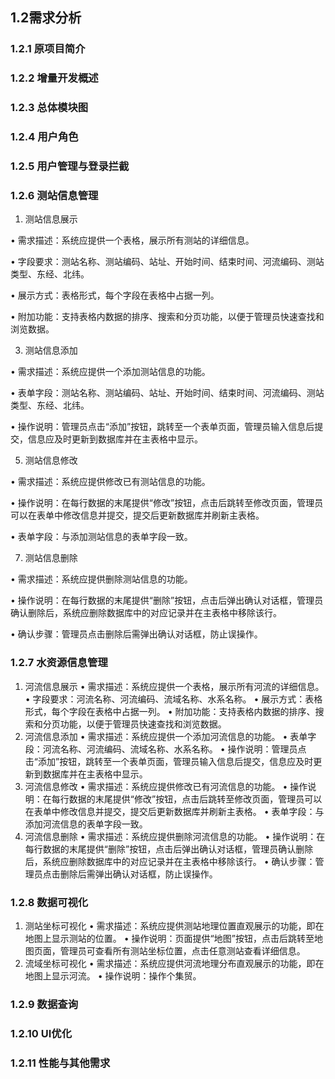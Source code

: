 ## 1.2需求分析
### 1.2.1 原项目简介
### 1.2.2 增量开发概述
### 1.2.3 总体模块图
### 1.2.4 用户角色
### 1.2.5 用户管理与登录拦截
### 1.2.6 测站信息管理
1. 测站信息展示

•	需求描述：系统应提供一个表格，展示所有测站的详细信息。

•	字段要求：测站名称、测站编码、站址、开始时间、结束时间、河流编码、测站类型、东经、北纬。

•	展示方式：表格形式，每个字段在表格中占据一列。

•	附加功能：支持表格内数据的排序、搜索和分页功能，以便于管理员快速查找和浏览数据。

3. 测站信息添加

•	需求描述：系统应提供一个添加测站信息的功能。

•	表单字段：测站名称、测站编码、站址、开始时间、结束时间、河流编码、测站类型、东经、北纬。

•	操作说明：管理员点击“添加”按钮，跳转至一个表单页面，管理员输入信息后提交，信息应及时更新到数据库并在主表格中显示。

5. 测站信息修改

•	需求描述：系统应提供修改已有测站信息的功能。

•	操作说明：在每行数据的末尾提供“修改”按钮，点击后跳转至修改页面，管理员可以在表单中修改信息并提交，提交后更新数据库并刷新主表格。

•	表单字段：与添加测站信息的表单字段一致。

7. 测站信息删除

•	需求描述：系统应提供删除测站信息的功能。

•	操作说明：在每行数据的末尾提供“删除”按钮，点击后弹出确认对话框，管理员确认删除后，系统应删除数据库中的对应记录并在主表格中移除该行。

•	确认步骤：管理员点击删除后需弹出确认对话框，防止误操作。

### 1.2.7 水资源信息管理
1. 河流信息展示
•	需求描述：系统应提供一个表格，展示所有河流的详细信息。
•	字段要求：河流名称、河流编码、流域名称、水系名称。
•	展示方式：表格形式，每个字段在表格中占据一列。
•	附加功能：支持表格内数据的排序、搜索和分页功能，以便于管理员快速查找和浏览数据。
2. 河流信息添加
•	需求描述：系统应提供一个添加河流信息的功能。
•	表单字段：河流名称、河流编码、流域名称、水系名称。
•	操作说明：管理员点击“添加”按钮，跳转至一个表单页面，管理员输入信息后提交，信息应及时更新到数据库并在主表格中显示。
3. 河流信息修改
•	需求描述：系统应提供修改已有河流信息的功能。
•	操作说明：在每行数据的末尾提供“修改”按钮，点击后跳转至修改页面，管理员可以在表单中修改信息并提交，提交后更新数据库并刷新主表格。
•	表单字段：与添加河流信息的表单字段一致。
4. 河流信息删除
•	需求描述：系统应提供删除河流信息的功能。
•	操作说明：在每行数据的末尾提供“删除”按钮，点击后弹出确认对话框，管理员确认删除后，系统应删除数据库中的对应记录并在主表格中移除该行。
•	确认步骤：管理员点击删除后需弹出确认对话框，防止误操作。
### 1.2.8 数据可视化
1. 测站坐标可视化
•	需求描述：系统应提供测站地理位置直观展示的功能，即在地图上显示测站的位置。
•	操作说明：页面提供“地图”按钮，点击后跳转至地图页面，管理员可查看所有测站坐标位置，点击任意测站查看详细信息。
2. 流域坐标可视化
•	需求描述：系统应提供河流地理分布直观展示的功能，即在地图上显示河流。
•	操作说明：操作个集贸。
### 1.2.9 数据查询
### 1.2.10 UI优化
### 1.2.11 性能与其他需求
